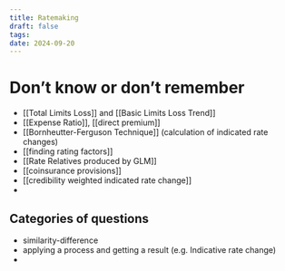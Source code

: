 ```yaml
---
title: Ratemaking
draft: false
tags: 
date: 2024-09-20
---
```

# Don’t know or don’t remember

- [[Total Limits Loss]] and [[Basic Limits Loss Trend]]
- [[Expense Ratio]],  [[direct premium]] 
- [[Bornheutter-Ferguson Technique]] (calculation of indicated rate changes)
- [[finding rating factors]]
- [[Rate Relatives produced by GLM]]
- [[coinsurance provisions]]
- [[credibility weighted indicated rate change]]
- 


## Categories of questions

- similarity-difference
- applying a process and getting a result (e.g. Indicative rate change)
- 
